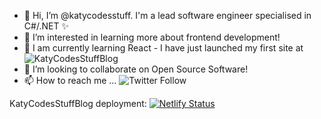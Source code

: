 - 👋 Hi, I’m @katycodesstuff. I'm a lead software engineer specialised in C#/.NET ✨
- 👀 I’m interested in learning more about frontend development!
- 🌱 I am currently learning React - I have just launched my first site at ![KatyCodesStuffBlog](https://katycodesstuff.com)
- 💞️ I’m looking to collaborate on Open Source Software!
- 📫 How to reach me ... ![Twitter Follow](https://img.shields.io/twitter/follow/KatyCodesStuff?style=social)


KatyCodesStuffBlog deployment: 
[![Netlify Status](https://api.netlify.com/api/v1/badges/19fb6629-5d94-46f5-887b-aa0047b6670e/deploy-status)](https://app.netlify.com/sites/katycodesstuff/deploys)
